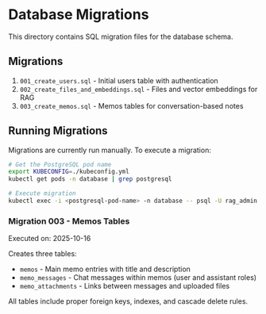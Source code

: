 # Database Migrations

This directory contains SQL migration files for the database schema.

## Migrations

1. `001_create_users.sql` - Initial users table with authentication
2. `002_create_files_and_embeddings.sql` - Files and vector embeddings for RAG
3. `003_create_memos.sql` - Memos tables for conversation-based notes

## Running Migrations

Migrations are currently run manually. To execute a migration:

```bash
# Get the PostgreSQL pod name
export KUBECONFIG=./kubeconfig.yml
kubectl get pods -n database | grep postgresql

# Execute migration
kubectl exec -i <postgresql-pod-name> -n database -- psql -U rag_admin -d rag_database < migrations/xxx_migration_name.sql
```

### Migration 003 - Memos Tables

Executed on: 2025-10-16

Creates three tables:
- `memos` - Main memo entries with title and description
- `memo_messages` - Chat messages within memos (user and assistant roles)
- `memo_attachments` - Links between messages and uploaded files

All tables include proper foreign keys, indexes, and cascade delete rules.
